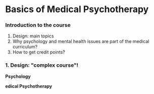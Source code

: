 # Basics of Medical Psychotherapy

### Introduction to the course 

1. Design: main topics
2. Why psychology and mental health issues are part of the medical curriculum?
3. How to get credit points? 


### 1. Design: "complex course"!

**Psychology**

**edical Psychotherapy**

